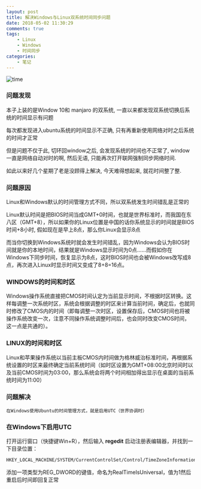 ```yaml
---
layout: post
title: 解决Windows与Linux双系统时间同步问题
date: 2018-05-02 11:30:29
comments: true
tags:
    - Linux
    - Windows
    - 时间同步
categories:
    - 笔记
---
```


![time](https://s1.ax1x.com/2018/10/12/iNATun.png)

### 问题发现

本子上装的是Window 10和 manjaro 的双系统, 一直以来都发现双系统切换后系统的时间显示有问题

每次都发现进入ubuntu系统的时间显示不正确, 只有再重新使用网络对时之后系统的时间才正常

但是问题不仅于此, 切环回window之后, 会发现系统的时间也不正常了, window一直是网络自动对时的啊, 然后无语, 只能再次打开联网强制同步网络时间.

如此以来好几个星期了老是没顾得上解决, 今天难得想起来, 就花时间整了整.

### 问题原因

Linux和Windows默认的时间管理方式不同，所以双系统发生时间错乱是正常的

Linux默认时间是把BIOS时间当成GMT+0时间，也就是世界标准时，而我国在东八区（GMT+8），所以如果你的Linux位置是中国的话你系统显示的时间就是BIOS时间+8小时, 假如现在是早上8点，那么你Linux会显示8点

而当你切换到Windows系统时就会发生时间错乱，因为Windows会认为BIOS时间就是你的本地时间，结果就是Windows显示时间为0点……而假如你在Windows下同步时间，恢复显示为8点，这时BIOS时间也会被Windows改写成8点，再次进入Linux时显示时间又变成了8+8=16点。

### **WINDOWS的时间和时区**

Windows操作系统直接把CMOS时间认定为当前显示时间，不根据时区转换。这样每调整一次系统时区，系统会根据调整的时区来计算当前时间，确定后，也就同时修改了CMOS内的时间（即每调整一次时区，设置保存后，CMOS时间也将被操作系统改变一次，注意不同操作系统调整时间后，也会同时改变CMOS时间，这一点是共通的）。


### **LINUX的时间和时区**

Linux和苹果操作系统以当前主板CMOS内时间做为格林威治标准时间，再根据系统设置的时区来最终确定当前系统时间（如时区设置为GMT+08:00北京时间时以及当前CMOS时间为03:00，那么系统会将两个时间相加得出显示在桌面的当前系统时间为11:00）

### 问题解决

    在Windows使用Ubuntu的时间管理方式，就是启用UTC（世界协调时）

### 在Windows下启用UTC

打开运行窗口（快捷键Win+R），然后输入 **regedit** 启动注册表编辑器，并找到一下目录位置：
```bash
HKEY_LOCAL_MACHINE/SYSTEM/CurrentControlSet/Control/TimeZoneInformation/
```

添加一项类型为REG_DWORD的键值，命名为RealTimeIsUniversal，值为1然后重启后时间即回复正常

